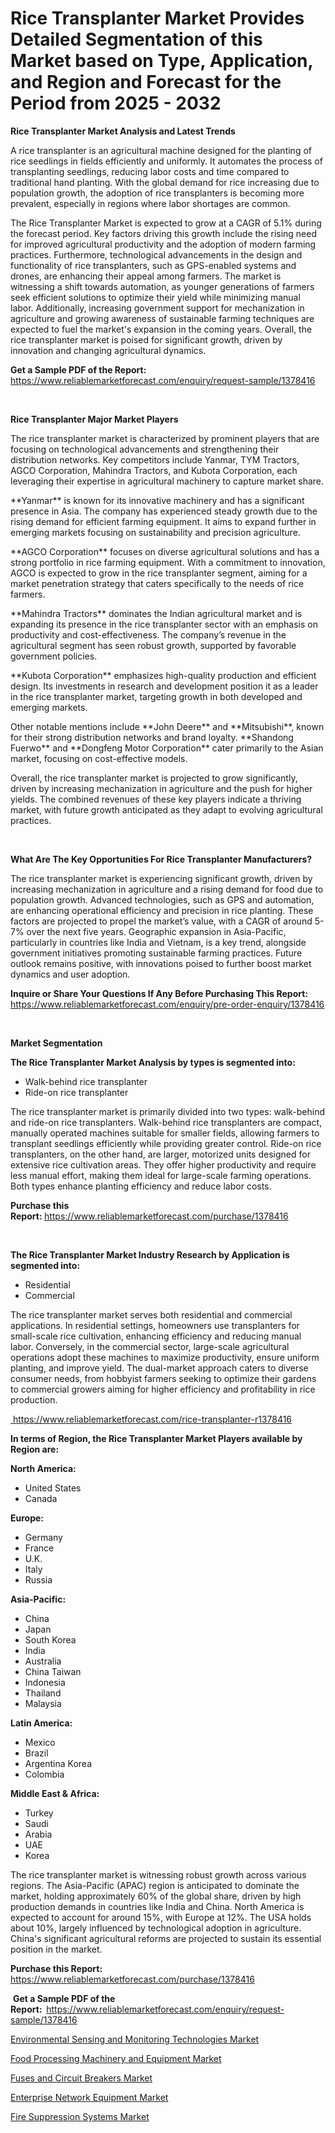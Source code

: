 <p><h1>Rice Transplanter Market Provides Detailed Segmentation of this Market based on Type, Application, and Region and Forecast for the Period from 2025 - 2032</h1></p><p><strong>Rice Transplanter Market Analysis and Latest Trends</strong></p>
<p><p>A rice transplanter is an agricultural machine designed for the planting of rice seedlings in fields efficiently and uniformly. It automates the process of transplanting seedlings, reducing labor costs and time compared to traditional hand planting. With the global demand for rice increasing due to population growth, the adoption of rice transplanters is becoming more prevalent, especially in regions where labor shortages are common.</p><p>The Rice Transplanter Market is expected to grow at a CAGR of 5.1% during the forecast period. Key factors driving this growth include the rising need for improved agricultural productivity and the adoption of modern farming practices. Furthermore, technological advancements in the design and functionality of rice transplanters, such as GPS-enabled systems and drones, are enhancing their appeal among farmers. The market is witnessing a shift towards automation, as younger generations of farmers seek efficient solutions to optimize their yield while minimizing manual labor. Additionally, increasing government support for mechanization in agriculture and growing awareness of sustainable farming techniques are expected to fuel the market's expansion in the coming years. Overall, the rice transplanter market is poised for significant growth, driven by innovation and changing agricultural dynamics.</p></p>
<p><strong>Get a Sample PDF of the Report:&nbsp;</strong> <a href="https://www.reliablemarketforecast.com/enquiry/request-sample/1378416?utm_campaign=1832&utm_medium=2&utm_source=Github&utm_content=ia&utm_term=10042025&utm_id=rice-transplanter">https://www.reliablemarketforecast.com/enquiry/request-sample/1378416</a></p>
<p>&nbsp;</p>
<p><strong>Rice Transplanter Major Market Players</strong></p>
<p><p>The rice transplanter market is characterized by prominent players that are focusing on technological advancements and strengthening their distribution networks. Key competitors include Yanmar, TYM Tractors, AGCO Corporation, Mahindra Tractors, and Kubota Corporation, each leveraging their expertise in agricultural machinery to capture market share.</p><p>**Yanmar** is known for its innovative machinery and has a significant presence in Asia. The company has experienced steady growth due to the rising demand for efficient farming equipment. It aims to expand further in emerging markets focusing on sustainability and precision agriculture.</p><p>**AGCO Corporation** focuses on diverse agricultural solutions and has a strong portfolio in rice farming equipment. With a commitment to innovation, AGCO is expected to grow in the rice transplanter segment, aiming for a market penetration strategy that caters specifically to the needs of rice farmers.</p><p>**Mahindra Tractors** dominates the Indian agricultural market and is expanding its presence in the rice transplanter sector with an emphasis on productivity and cost-effectiveness. The company’s revenue in the agricultural segment has seen robust growth, supported by favorable government policies.</p><p>**Kubota Corporation** emphasizes high-quality production and efficient design. Its investments in research and development position it as a leader in the rice transplanter market, targeting growth in both developed and emerging markets.</p><p>Other notable mentions include **John Deere** and **Mitsubishi**, known for their strong distribution networks and brand loyalty. **Shandong Fuerwo** and **Dongfeng Motor Corporation** cater primarily to the Asian market, focusing on cost-effective models.</p><p>Overall, the rice transplanter market is projected to grow significantly, driven by increasing mechanization in agriculture and the push for higher yields. The combined revenues of these key players indicate a thriving market, with future growth anticipated as they adapt to evolving agricultural practices.</p></p>
<p>&nbsp;</p>
<p><strong>What Are The Key Opportunities For Rice Transplanter Manufacturers?</strong></p>
<p><p>The rice transplanter market is experiencing significant growth, driven by increasing mechanization in agriculture and a rising demand for food due to population growth. Advanced technologies, such as GPS and automation, are enhancing operational efficiency and precision in rice planting. These factors are projected to propel the market’s value, with a CAGR of around 5-7% over the next five years. Geographic expansion in Asia-Pacific, particularly in countries like India and Vietnam, is a key trend, alongside government initiatives promoting sustainable farming practices. Future outlook remains positive, with innovations poised to further boost market dynamics and user adoption.</p></p>
<p><strong>Inquire or Share Your Questions If Any Before Purchasing This Report:</strong> <a href="https://www.reliablemarketforecast.com/enquiry/pre-order-enquiry/1378416?utm_campaign=1832&utm_medium=2&utm_source=Github&utm_content=ia&utm_term=10042025&utm_id=rice-transplanter">https://www.reliablemarketforecast.com/enquiry/pre-order-enquiry/1378416</a></p>
<p>&nbsp;</p>
<p><strong>Market Segmentation</strong></p>
<p><strong>The Rice Transplanter Market Analysis by types is segmented into:</strong></p>
<p><ul><li>Walk-behind rice transplanter</li><li>Ride-on rice transplanter</li></ul></p>
<p><p>The rice transplanter market is primarily divided into two types: walk-behind and ride-on rice transplanters. Walk-behind rice transplanters are compact, manually operated machines suitable for smaller fields, allowing farmers to transplant seedlings efficiently while providing greater control. Ride-on rice transplanters, on the other hand, are larger, motorized units designed for extensive rice cultivation areas. They offer higher productivity and require less manual effort, making them ideal for large-scale farming operations. Both types enhance planting efficiency and reduce labor costs.</p></p>
<p><strong>Purchase this Report:&nbsp;</strong><a href="https://www.reliablemarketforecast.com/purchase/1378416?utm_campaign=1832&utm_medium=2&utm_source=Github&utm_content=ia&utm_term=10042025&utm_id=rice-transplanter">https://www.reliablemarketforecast.com/purchase/1378416</a></p>
<p>&nbsp;</p>
<p><strong>The Rice Transplanter Market Industry Research by Application is segmented into:</strong></p>
<p><ul><li>Residential</li><li>Commercial</li></ul></p>
<p><p>The rice transplanter market serves both residential and commercial applications. In residential settings, homeowners use transplanters for small-scale rice cultivation, enhancing efficiency and reducing manual labor. Conversely, in the commercial sector, large-scale agricultural operations adopt these machines to maximize productivity, ensure uniform planting, and improve yield. The dual-market approach caters to diverse consumer needs, from hobbyist farmers seeking to optimize their gardens to commercial growers aiming for higher efficiency and profitability in rice production.</p></p>
<p><a href="https://www.reliablemarketforecast.com/rice-transplanter-r1378416?utm_campaign=1832&utm_medium=2&utm_source=Github&utm_content=ia&utm_term=10042025&utm_id=rice-transplanter">&nbsp;https://www.reliablemarketforecast.com/rice-transplanter-r1378416</a></p>
<p><strong>In terms of Region, the Rice Transplanter Market Players available by Region are:</strong></p>
<p>
    <p> <strong> North America: </strong>
        <ul>
            <li>United States</li>
            <li>Canada</li>
        </ul>
        </p> 
    <p> <strong> Europe: </strong>
        <ul>
            <li>Germany</li>
            <li>France</li>
            <li>U.K.</li>
            <li>Italy</li>
            <li>Russia</li>
        </ul>
        </p> 
    <p> <strong> Asia-Pacific: </strong>
        <ul>
            <li>China</li>
            <li>Japan</li>
            <li>South Korea</li>
            <li>India</li>
            <li>Australia</li>
            <li>China Taiwan</li>
            <li>Indonesia</li>
            <li>Thailand</li>
            <li>Malaysia</li>
        </ul>
        </p> 
    <p> <strong> Latin America: </strong>
        <ul>
            <li>Mexico</li>
            <li>Brazil</li>
            <li>Argentina Korea</li>
            <li>Colombia</li>
        </ul>
        </p> 
    <p> <strong> Middle East & Africa: </strong>
        <ul>
            <li>Turkey</li>
            <li>Saudi</li>
            <li>Arabia</li>
            <li>UAE</li>
            <li>Korea</li>
        </ul>
    </p>
    </p>
<p><p>The rice transplanter market is witnessing robust growth across various regions. The Asia-Pacific (APAC) region is anticipated to dominate the market, holding approximately 60% of the global share, driven by high production demands in countries like India and China. North America is expected to account for around 15%, with Europe at 12%. The USA holds about 10%, largely influenced by technological adoption in agriculture. China's significant agricultural reforms are projected to sustain its essential position in the market.</p></p>
<p><strong>Purchase this Report: </strong><a href="https://www.reliablemarketforecast.com/purchase/1378416?utm_campaign=1832&utm_medium=2&utm_source=Github&utm_content=ia&utm_term=10042025&utm_id=rice-transplanter">https://www.reliablemarketforecast.com/purchase/1378416</a></p>
<p>&nbsp;<strong>Get a Sample PDF of the Report:&nbsp;&nbsp;</strong><a href="https://www.reliablemarketforecast.com/enquiry/request-sample/1378416?utm_campaign=1832&utm_medium=2&utm_source=Github&utm_content=ia&utm_term=10042025&utm_id=rice-transplanter">https://www.reliablemarketforecast.com/enquiry/request-sample/1378416</a></p>
<p><strong></strong></p>
<p><p><a href="https://github.com/WillieWoodard/Market-Research-Report-List-7/blob/main/environmental-sensing-and-monitoring-technologies-market.md?utm_campaign=1832&utm_medium=2&utm_source=Github&utm_content=ia&utm_term=10042025&utm_id=rice-transplanter">Environmental Sensing and Monitoring Technologies Market</a></p><p><a href="https://github.com/hgf64gh/Market-Research-Report-List-2/blob/main/food-processing-machinery-and-equipment-market.md?utm_campaign=1832&utm_medium=2&utm_source=Github&utm_content=ia&utm_term=10042025&utm_id=rice-transplanter">Food Processing Machinery and Equipment Market</a></p><p><a href="https://github.com/SanjidaMahmud54/Market-Research-Report-List-2/blob/main/fuses-and-circuit-breakers-market.md?utm_campaign=1832&utm_medium=2&utm_source=Github&utm_content=ia&utm_term=10042025&utm_id=rice-transplanter">Fuses and Circuit Breakers Market</a></p><p><a href="https://github.com/leolamarnal9/Market-Research-Report-List-1/blob/main/enterprise-network-equipment-market.md?utm_campaign=1832&utm_medium=2&utm_source=Github&utm_content=ia&utm_term=10042025&utm_id=rice-transplanter">Enterprise Network Equipment Market</a></p><p><a href="https://github.com/marloy8/Market-Research-Report-List-7/blob/main/fire-suppression-systems-market.md?utm_campaign=1832&utm_medium=2&utm_source=Github&utm_content=ia&utm_term=10042025&utm_id=rice-transplanter">Fire Suppression Systems Market</a></p></p>